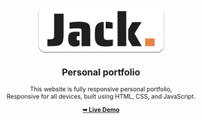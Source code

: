 <div align="center">
  
  <img src="./readme-images/project-logo.png" />

  <h2 align="center">Personal portfolio</h2>

  This website is fully responsive personal portfolio, <br />Responsive for all devices, built using HTML, CSS, and JavaScript.

  <a href="https://Avadhut4244.github.io/Personal_Portfolio/"><strong>➥ Live Demo</strong></a>

</div>

<br />


